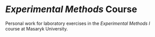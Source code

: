_Experimental Methods_ Course
=============================
Personal work for laboratory exercises in the _Experimental Methods I_
course at Masaryk University.

